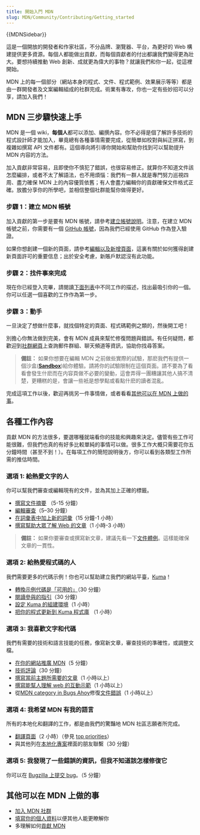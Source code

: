 ```yaml
---
title: 開始入門 MDN
slug: MDN/Community/Contributing/Getting_started
---
```


{{MDNSidebar}}

這是一個開放的開發者和作家社區，不分品牌、瀏覽器、平台，為更好的 Web 構建提供更多資源。每個人都能做出貢獻，而每個貢獻者的付出都讓我們變得更為壯大。要想持續推動 Web 創新、成就更為偉大的事物？就讓我們和你一起，從這裡開始。

MDN 上的每一個部分（網站本身的程式、文件、程式範例、效果展示等等）都是由一群開發者及文案編輯組成的社群完成。術業有專攻，你也一定有些妙招可以分享，請加入我們！

## MDN 三步驟快速上手

MDN 是一個 wiki，**每個人**都可以添加、編撰內容。你不必得是個了解許多技術的程式設計師才能加入，畢竟總有各種事情需要完成，從簡單如校對與糾正拼寫，到複雜如撰寫 API 文件都有。這個導向將引導你開始和幫助你找到可以幫助提升 MDN 内容的方法。

加入貢獻非常容易，且即使你不慎犯了錯誤，也很容易修正。就算你不知道文件該怎麼編排，或者不太了解語法，也不用煩惱：我們有一群人就是專門努力巡視四周、盡力確保 MDN 上的內容優質依舊；有人會盡力編輯你的貢獻確保文件格式正確。放膽分享你的所學吧，並相信整個社群能幫你做得更好。

### 步驟 1：建立 MDN 帳號

加入貢獻的第一步是要有 MDN 帳號，請參考[建立帳號說明](/docs/MDN/Contribute/Howto/Create_an_MDN_account)。注意，在建立 MDN 帳號之前，你需要有一個 [GitHub 帳號](https://github.com/join)，因為我們已經使用 GitHub 作為登入驗證。

如果你想創建一個新的頁面，請參考[編輯以及新增頁面](/zh-TW/docs/MDN/Writing_guidelines/Howto/Creating_moving_deleting#新增一個新頁面)，這裏有關於如何獲得創建新頁面許可的重要信息；出於安全考慮，新賬戶默認沒有此功能。

### 步驟 2：找件事來完成

現在你已經登入完畢，請閱讀[下面列表](#各種工作內容)中不同工作的描述，找出最吸引你的一個。你可以任選一個喜歡的工作作為第一步。

### 步驟 3：動手

一旦決定了想做什麼事，就找個特定的頁面、程式碼範例之類的，然後開工吧！

別擔心你無法做到完美，會有 MDN 成員來幫忙修復問題與錯誤。有任何疑問，都歡迎到[社群網頁](/docs/MDN/Community)上查詢郵件群組、聊天頻道等資訊，協助你找尋答案。

> **備註：** 如果你想要在編輯 MDN 之前做些實際的試驗，那麽我們有提供一個沙盒(**[Sandbox](/zh-TW/docs/Sandbox)**)給你體驗。請將你的試驗限制在這個頁面。請不要為了看看會發生什麽而在内容頁做不必要的變動，這會弄得一團糟讓其他人搞不清楚，更糟糕的是，會讓一些衹是想學點或看點什麽的讀者混亂。

完成這項工作以後，歡迎再挑另一件事情做，或者看看[其他可以在 MDN 上做的事](#其他可以在_mdn_上做的事)。

## 各種工作內容

貢獻 MDN 的方法很多，要選哪種就端看你的技能和興趣來決定。儘管有些工作可能很難，但我們也真的有好多比較單純的事情可以做。很多工作大概只需要花你五分鐘時間（甚至不到！）。在每項工作的簡短說明後方，你可以看到各類型工作所需的推估時間。

### 選項 1: 給熱愛文字的人

你可以幫我們審查或編輯現有的文件，並為其加上正確的標籤。

- [撰寫文件摘要](/zh-TW/docs/MDN/Contribute/Howto/Set_the_summary_for_a_page) （5-15 分鐘）
- [編輯審查](/zh-TW/docs/MDN/Contribute/Howto/Do_an_editorial_review)（5–30 分鐘）
- [在詞彙表中加上新的詞彙](/zh-TW/docs/MDN/Contribute/Howto/Write_a_new_entry_in_the_Glossary)（15 分鐘-1 小時）
- [撰寫幫助大眾了解 Web 的文章](/zh-TW/docs/MDN/Contribute/Howto/Write_an_article_to_help_learn_about_the_Web)（1 小時-3 小時）

> **備註：** 如果你要審查或撰寫新文章，建議先看一下[文件體例](/zh-TW/docs/MDN/Contribute/Guidelines/Style_guide)。這樣能確保文章的一貫性。

### 選項 2: 給熱愛程式碼的人

我們需要更多的代碼示例！你也可以幫助建立我們的網站平臺，[Kuma](/zh-TW/docs/MDN/Kuma)！

- [轉換示例代碼是「可用的」](/zh-TW/docs/MDN/Contribute/Howto/Convert_code_samples_to_be_live)（30 分鐘）
- [閱讀參與的指引](https://wiki.mozilla.org/Webdev/GetInvolved/developer.mozilla.org)（30 分鐘）
- [設定 Kuma 的組建環境](http://kuma.readthedocs.org/en/latest/installation.html)（1 小時）
- [把你的程式更新到 Kuma 程式庫](https://github.com/mozilla/kuma#readme) （1 小時）

### 選項 3: 我喜歡文字和代碼

我們有需要的技術和語言技能的任務，像寫新文章，審查技術的準確性，或調整文檔。

- [在你的網站推廣 MDN](/zh-TW/docs/MDN/About/Promote)（5 分鐘）
- [技術評論](/zh-TW/docs/MDN/Contribute/Howto/Do_a_technical_review)（30 分鐘）
- [撰寫當前主題所需要的文章](/zh-TW/docs/Contribute_to_docs_that_are_currently_needed)（1 小時以上）
- [撰寫能幫人理解 web 的互動示範](/zh-TW/docs/MDN/Contribute/Howto/Create_an_interactive_exercise_to_help_learning_the_web)（1 小時以上）
- 從[MDN category in Bugs Ahoy](http://www.joshmatthews.net/bugsahoy/?mdn=1)修復[文件錯誤](/zh-TW/docs/MDN/Contribute/Howto/Resolve_a_mentored_developer_doc_request)（1 小時以上）

### 選項 4: 我希望 MDN 有我的語言

所有的本地化和翻譯的工作，都是由我們的驚豔地 MDN 社區志願者所完成。

- [翻譯頁面](/zh-TW/docs/MDN/Contribute/Localize/Translating_pages)（2 小時）（參見 [top priorities](/zh-TW/docs/MDN/Doc_status/l10nPriority)）
- 與其他列在[本地化專案](/zh-TW/docs/MDN/Contribute/Localize/Localization_projects)裡面的朋友聯繫（30 分鐘）

### 選項 5: 我發現了一些錯誤的資訊，但我不知道該怎樣修復它

你可以在 [Bugzilla 上提交 bug](https://bugzilla.mozilla.org/enter_bug.cgi?product=Mozilla%20Developer%20Network)。（5 分鐘）

## 其他可以在 MDN 上做的事

- [加入 MDN 社群](/zh-TW/docs/MDN/Community)
- [填寫你的個人資料](/zh-TW/profile)以便其他人能更瞭解你
- 多理解如何[貢獻 MDN](/zh-TW/docs/MDN/Contribute)
